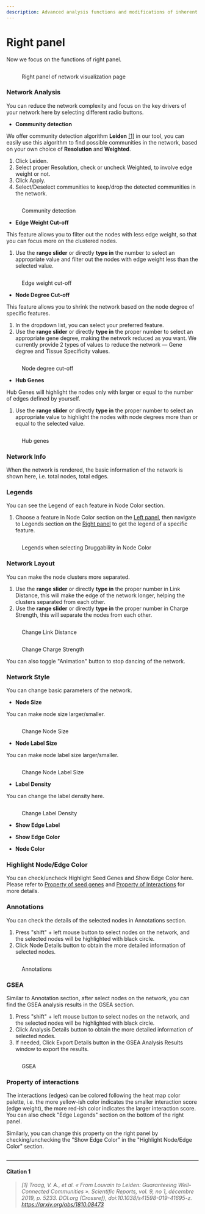 ```yaml
---
description: Advanced analysis functions and modifications of inherent network parameters
---
```


# Right panel

Now we focus on the functions of right panel.

<figure><img src="../.gitbook/assets/1736048626483.png" alt=""><figcaption><p>Right panel of network visualization page</p></figcaption></figure>

### Network Analysis

You can reduce the network complexity and focus on the key drivers of your network here by selecting different radio buttons.

* **Community detection**

We offer community detection algorithm **Leiden** [\[1\]](right-panel.md#citation) in our tool, you can easily use this algorithm to find possible communities in the network, based on your own choice of **Resolution** and **Weighted**.

1. Click Leiden.
2. Select proper Resolution, check or uncheck Weighted, to involve edge weight or not.
3. Click Apply.
4. Select/Deselect communities to keep/drop the detected communities in the network.

<figure><img src="../.gitbook/assets/1736307018650.png" alt=""><figcaption><p>Community detection</p></figcaption></figure>

* **Edge Weight Cut-off**

This feature allows you to filter out the nodes with less edge weight, so that you can focus more on the clustered nodes.

1. Use the **range slider** or directly **type in** the number to select an appropriate value and filter out the nodes with edge weight less than the selected value.

<figure><img src="../.gitbook/assets/1736310113691.png" alt=""><figcaption><p>Edge weight cut-off</p></figcaption></figure>

* **Node Degree Cut-off**

This feature allows you to shrink the network based on the node degree of specific features.

1. In the dropdown list, you can select your preferred feature.
2. Use the **range slider** or directly **type in** the proper number to select an appropriate gene degree, making the network reduced as you want. We currently provide 2 types of values to reduce the network — Gene degree and Tissue Specificity values.

<figure><img src="../.gitbook/assets/1736309998103 (1).png" alt=""><figcaption><p>Node degree cut-off</p></figcaption></figure>

* **Hub Genes**

Hub Genes will highlight the nodes only with larger or equal to the number of edges defined by yourself.&#x20;

1. Use the **range slider** or directly **type in** the proper number to select an appropriate value to highlight the nodes with node degrees more than or equal to the selected value.

<figure><img src="../.gitbook/assets/1736310857889.png" alt=""><figcaption><p>Hub genes</p></figcaption></figure>

### Network Info

When the network is rendered, the basic information of the network is shown here, i.e. total nodes, total edges.

### Legends

You can see the Legend of each feature in Node Color section.

1. Choose a feature in Node Color section on the [Left panel](left-panel.md), then navigate to Legends section on the [Right panel](right-panel.md) to get the legend of a specific feature.

<figure><img src="../.gitbook/assets/1736395190478.png" alt=""><figcaption><p>Legends when selecting Druggability in Node Color</p></figcaption></figure>

### Network Layout

You can make the node clusters more separated.

1. Use the **range slider** or directly **type in** the proper number in Link Distance, this will make the edge of the network longer, helping the clusters separated from each other.
2. Use the **range slider** or directly **type in** the proper number in Charge Strength, this will separate the nodes from each other.

<figure><img src="../.gitbook/assets/1736397446375.png" alt=""><figcaption><p>Change Link Distance</p></figcaption></figure>

<figure><img src="../.gitbook/assets/1736397593098 (1).png" alt=""><figcaption><p>Change Charge Strength</p></figcaption></figure>

You can also toggle "Animation" button to stop dancing of the network.

### Network Style

You can change basic parameters of the network.

* **Node Size**

You can make node size larger/smaller.

<figure><img src="../.gitbook/assets/1736398182205.png" alt=""><figcaption><p>Change Node Size</p></figcaption></figure>

* **Node Label Size**

You can make node label size larger/smaller.

<figure><img src="../.gitbook/assets/1736398407283.png" alt=""><figcaption><p>Change Node Label Size</p></figcaption></figure>

* **Label Density**

You can change the label density here.

<figure><img src="../.gitbook/assets/1736398695366.png" alt=""><figcaption><p>Change Label Density</p></figcaption></figure>

* **Show Edge Label**



* **Show Edge Color**



* **Node Color**



### Highlight Node/Edge Color

You can check/uncheck Highlight Seed Genes and Show Edge Color here. Please refer to [Property of seed genes](./#property-of-seed-genes) and [Property of Interactions](./#property-of-interactions) for more details.

### Annotations&#x20;

You can check the details of the selected nodes in Annotations section.

1. Press "shift" + left mouse button to select nodes on the network, and the selected nodes will be highlighted with black circle.
2. Click Node Details button to obtain the more detailed information of selected nodes.

<figure><img src="../.gitbook/assets/1735615210318.png" alt=""><figcaption><p>Annotations</p></figcaption></figure>

### GSEA

Similar to Annotation section, after select nodes on the network, you can find the GSEA analysis results in the GSEA section.

1. Press "shift" + left mouse button to select nodes on the network, and the selected nodes will be highlighted with black circle.
2. Click Analysis Details button to obtain the more detailed information of selected nodes.
3. If needed, Click Export Details button in the GSEA Analysis Results window to export the results.

<figure><img src="../.gitbook/assets/1735615241904.png" alt=""><figcaption><p>GSEA</p></figcaption></figure>



### Property of interactions

The interactions (edges) can be colored following the heat map color palette, i.e. the more yellow-ish color indicates the smaller interaction score (edge weight), the more red-ish color indicates the larger interaction score. You can also check "Edge Legends" section on the bottom of the right panel.

Similarly, you can change this property on the right panel by checking/unchecking the "Show Edge Color" in the "Highlight Node/Edge Color" section.

<figure><img src="../.gitbook/assets/1731628864861.png" alt=""><figcaption></figcaption></figure>

***

#### Citation 1

> _\[1] Traag, V. A., et al. « From Louvain to Leiden: Guaranteeing Well-Connected Communities ». Scientific Reports, vol. 9, no 1, décembre 2019, p. 5233. DOI.org (Crossref), doi:10.1038/s41598-019-41695-z. https://arxiv.org/abs/1810.08473_

